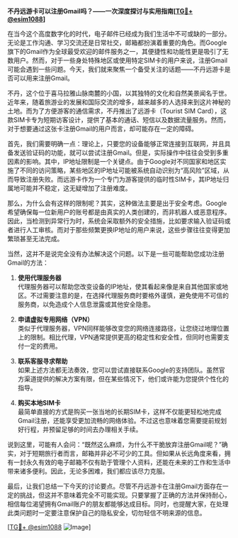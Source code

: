 **不丹远游卡可以注册Gmail吗？——一次深度探讨与实用指南[[TG💪+ @esim1088](https://t.me/s/esim1088)]**

在当今这个高度数字化的时代，电子邮件已经成为我们生活中不可或缺的一部分。无论是工作沟通、学习交流还是日常社交，邮箱都扮演着重要的角色。而Google旗下的Gmail作为全球最受欢迎的邮件服务之一，其便捷性和功能性更是吸引了无数用户。然而，对于一些身处特殊地区或使用特定SIM卡的用户来说，注册Gmail可能会遇到一些问题。今天，我们就来聚焦一个备受关注的话题——不丹远游卡是否可以用来注册Gmail。

不丹，这个位于喜马拉雅山脉南麓的小国，以其独特的文化和自然美景闻名于世。近年来，随着旅游业的发展和国际交流的增多，越来越多的人选择来到这片神秘的土地。而为了方便游客的通信需求，不丹推出了远游卡（Tourist SIM Card），这款SIM卡专为短期访客设计，提供了基本的通话、短信以及数据流量服务。然而，对于想要通过这张卡注册Gmail的用户而言，却可能存在一定的障碍。

首先，我们需要明确一点：理论上，只要您的设备能够正常连接到互联网，并且具备发送验证码的功能，就可以尝试注册Gmail。但是，实际操作中往往会受到多重因素的影响。其中，IP地址限制是一个关键点。由于Google对不同国家和地区实施了不同的访问策略，某些地区的IP地址可能被系统自动识别为“高风险”区域，从而导致注册失败。而远游卡作为一个专门为游客提供的临时性SIM卡，其IP地址归属地可能并不稳定，这无疑增加了注册难度。

那么，为什么会有这样的限制呢？其实，这种做法主要是出于安全考虑。Google希望确保每一位新用户的账号都是由真实的人类创建的，而非机器人或恶意程序。因此，当检测到异常行为时，系统会采取额外的安全措施，比如要求输入验证码或者进行人工审核。而对于那些频繁更换IP地址的用户来说，这些步骤往往变得更加繁琐甚至无法完成。

当然，这并不是说完全没有办法解决这个问题。以下是一些可能帮助您成功注册Gmail的方法：

1. **使用代理服务器**  
   代理服务器可以帮助您改变设备的IP地址，使其看起来像是来自其他国家或地区。不过需要注意的是，在选择代理服务商时要格外谨慎，避免使用不可信的服务商，以免造成个人信息泄露或其他安全隐患。

2. **申请虚拟专用网络（VPN）**  
   类似于代理服务器，VPN同样能够改变您的网络连接路径，让您绕过地理位置上的限制。相比代理，VPN通常提供更高的稳定性和安全性，但同时也需要支付一定的费用。

3. **联系客服寻求帮助**  
   如果上述方法都无法奏效，您可以尝试直接联系Google的支持团队。虽然官方渠道提供的解决方案有限，但在某些情况下，他们或许能为您提供个性化的指导。

4. **购买本地SIM卡**  
   最简单直接的方式是购买一张当地的长期SIM卡，这样不仅能更轻松地完成Gmail注册，还能享受更加流畅的网络体验。不过这也意味着您需要提前规划好行程，并预留足够的时间去办理相关手续。

说到这里，可能有人会问：“既然这么麻烦，为什么不干脆放弃注册Gmail呢？”确实，对于短期旅行者而言，邮箱并非必不可少的工具。但如果从长远角度来看，拥有一封永久有效的电子邮箱不仅有助于管理个人资料，还能在未来的工作和生活中带来诸多便利。因此，无论多困难，我们都应该尽力克服。

最后，让我们总结一下今天的讨论要点。尽管不丹远游卡在注册Gmail方面存在一定的挑战，但这并不意味着完全不可能实现。只要掌握了正确的方法并保持耐心，相信每位渴望拥有Gmail账户的朋友都能够达成目标。同时，也提醒大家，在处理此类问题时一定要注意保护自己的隐私安全，切勿轻信不明来源的信息。

[[TG💪+ @esim1088](https://t.me/s/esim1088) ![Image](https://i.postimg.cc/4NQfJmqS/Snipaste-2025-05-13-00-14-12.png)]